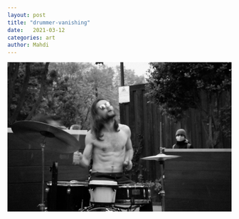 ```yaml
---
layout: post
title: "drummer-vanishing"
date:   2021-03-12
categories: art
author: Mahdi
---
```


![boy.](/img/arts/drummer-vanishing.jpg)
